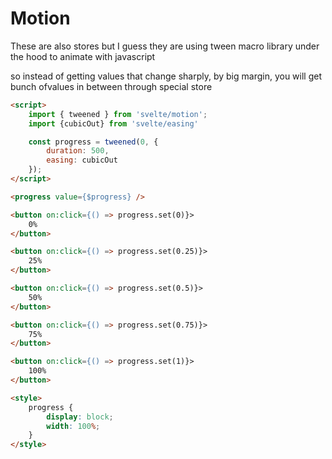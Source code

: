 # Motion

These are also stores but I guess they are using tween macro library under the hood to animate with javascript

so instead of getting values that change sharply, by big margin, you will get bunch ofvalues in between through special store 

```html
<script>
	import { tweened } from 'svelte/motion';
	import {cubicOut} from 'svelte/easing'

	const progress = tweened(0, {
		duration: 500,
		easing: cubicOut
	});
</script>

<progress value={$progress} />

<button on:click={() => progress.set(0)}>
	0%
</button>

<button on:click={() => progress.set(0.25)}>
	25%
</button>

<button on:click={() => progress.set(0.5)}>
	50%
</button>

<button on:click={() => progress.set(0.75)}>
	75%
</button>

<button on:click={() => progress.set(1)}>
	100%
</button>

<style>
	progress {
		display: block;
		width: 100%;
	}
</style>

```

